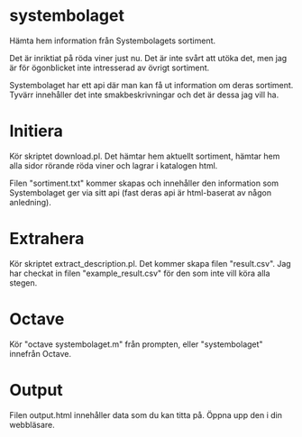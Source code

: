 # systembolaget
Hämta hem information från Systembolagets sortiment.

Det är inriktiat på röda viner just nu.  Det är inte svårt att utöka det,
men jag är för ögonblicket inte intresserad av övrigt sortiment.

Systembolaget har ett api där man kan få ut information om deras sortiment.
Tyvärr innehåller det inte smakbeskrivningar och det är dessa jag vill ha.

# Initiera

Kör skriptet download.pl.  Det hämtar hem aktuellt sortiment, hämtar hem alla
sidor rörande röda viner och lagrar i katalogen html.

Filen "sortiment.txt" kommer skapas och innehåller den information som
Systembolaget ger via sitt api (fast deras api är html-baserat av någon anledning).


# Extrahera

Kör skriptet extract_description.pl.  Det kommer skapa filen "result.csv".
Jag har checkat in filen "example_result.csv" för den som inte vill köra
alla stegen.

# Octave

Kör "octave systembolaget.m" från prompten, eller "systembolaget" innefrån
Octave.

# Output

Filen output.html innehåller data som du kan titta på.
Öppna upp den i din webbläsare.
